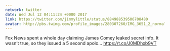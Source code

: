 ```yaml
---
network: twitter
date: Wed Jul 12 04:11:24 +0000 2017
link: https://twitter.com/jimmylittle/status/884988539506708480
avatar: http://pbs.twimg.com/profile_images/280307260/IMG_3651_2_normal.jpg
---
```


Fox News spent a whole day claiming James Comey leaked secret info. It wasn’t true, so they issued a 5 second apolo… https://t.co/J0MDhxb9VT
